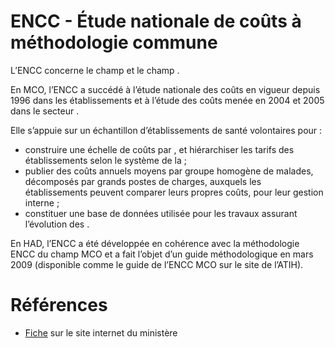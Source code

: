 # ENCC - Étude nationale de coûts à méthodologie commune
<!-- SPDX-License-Identifier: MPL-2.0 -->

L’ENCC concerne le champ <PreviewPage text="MCO" link="MCO.html" /> et le champ <PreviewPage text="HAD" link="HAD.html" />. 

En MCO, l’ENCC a succédé à l’étude nationale des coûts en vigueur depuis 1996 dans les établissements <PreviewPage text="ex-DG" link="ex-DG.html" /> et à l’étude des coûts menée en 2004 et 2005 dans le secteur <PreviewPage text="ex-OQN" link="ex-OQN.html" />. 

Elle s’appuie sur un échantillon d’établissements de santé volontaires pour : 
- construire une échelle de coûts par <PreviewPage text="groupe homogène de malades" link="GHM.html" />, et hiérarchiser les tarifs des établissements selon le système de la <PreviewPage text="tarification à l’activité" link="T2A.html" /> ; 
- publier des coûts annuels moyens par groupe homogène de malades, décomposés par grands postes de charges, auxquels les établissements peuvent comparer leurs propres coûts, pour leur gestion interne ;
- constituer une base de données utilisée pour les travaux assurant l’évolution des <PreviewPage text="classifications médico-économiques" link="classification_medico_economique.html" />.

En HAD, l’ENCC a été développée en cohérence avec la méthodologie ENCC du champ MCO et a fait l’objet d’un guide méthodologique en mars 2009 (disponible comme le guide de l’ENCC MCO sur le site de l’ATIH).

# Références

- [Fiche](https://solidarites-sante.gouv.fr/professionnels/gerer-un-etablissement-de-sante-medico-social/financement/financement-des-etablissements-de-sante-10795/financement-des-etablissements-de-sante-glossaire/article/etude-nationale-de-couts-a-methodologie-commune-encc) sur le site internet du ministère
